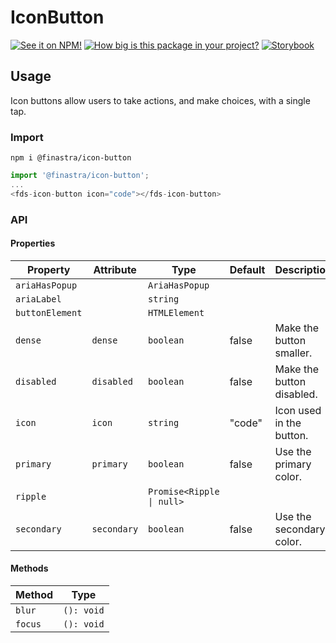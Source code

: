 # IconButton

[![See it on NPM!](https://img.shields.io/npm/v/@finastra/icon-button?style=for-the-badge)](https://www.npmjs.com/package/@finastra/icon-button)
[![How big is this package in your project?](https://img.shields.io/bundlephobia/minzip/@finastra/icon-button?style=for-the-badge)](https://bundlephobia.com/result?p=@finastra/icon-button')
[![Storybook](https://shields.io/badge/-Play%20with%20this%20web%20component-2a0481?logo=storybook&style=for-the-badge)](https://finastra.github.io/finastra-design-system/?path=/story/actions-icon-button--default)

## Usage

Icon buttons allow users to take actions, and make choices, with a single tap.

### Import

```
npm i @finastra/icon-button
```

```ts
import '@finastra/icon-button';
...
<fds-icon-button icon="code"></fds-icon-button>
```


### API
<!-- DOC -->
#### Properties

| Property        | Attribute   | Type                      | Default | Description               |
|-----------------|-------------|---------------------------|---------|---------------------------|
| `ariaHasPopup`  |             | `AriaHasPopup`            |         |                           |
| `ariaLabel`     |             | `string`                  |         |                           |
| `buttonElement` |             | `HTMLElement`             |         |                           |
| `dense`         | `dense`     | `boolean`                 | false   | Make the button smaller.  |
| `disabled`      | `disabled`  | `boolean`                 | false   | Make the button disabled. |
| `icon`          | `icon`      | `string`                  | "code"  | Icon used in the button.  |
| `primary`       | `primary`   | `boolean`                 | false   | Use the primary color.    |
| `ripple`        |             | `Promise<Ripple \| null>` |         |                           |
| `secondary`     | `secondary` | `boolean`                 | false   | Use the secondary color.  |

#### Methods

| Method  | Type       |
|---------|------------|
| `blur`  | `(): void` |
| `focus` | `(): void` |
<!-- /DOC -->